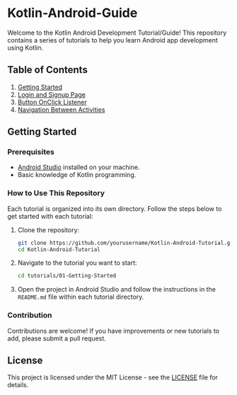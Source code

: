 # Kotlin-Android-Guide


Welcome to the Kotlin Android Development Tutorial/Guide! This repository contains a series of tutorials to help you learn Android app development using Kotlin.

## Table of Contents

1. [Getting Started](https://github.com/jenishborah/Android_Development_Guide.git)
2. [Login and Signup Page](tutorials/02-Login-Signup/README.md)
3. [Button OnClick Listener](tutorials/03-Button-OnClick/README.md)
4. [Navigation Between Activities](tutorials/04-Navigation-Between-Activities/README.md)

## Getting Started

### Prerequisites

- [Android Studio](https://developer.android.com/studio) installed on your machine.
- Basic knowledge of Kotlin programming.

### How to Use This Repository

Each tutorial is organized into its own directory. Follow the steps below to get started with each tutorial:

1. Clone the repository:
    ```bash
    git clone https://github.com/yourusername/Kotlin-Android-Tutorial.git
    cd Kotlin-Android-Tutorial
    ```

2. Navigate to the tutorial you want to start:
    ```bash
    cd tutorials/01-Getting-Started
    ```

3. Open the project in Android Studio and follow the instructions in the `README.md` file within each tutorial directory.

### Contribution

Contributions are welcome! If you have improvements or new tutorials to add, please submit a pull request.

## License

This project is licensed under the MIT License - see the [LICENSE](LICENSE) file for details.

